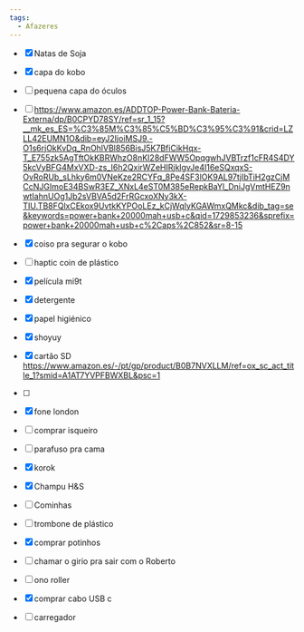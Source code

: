 ```yaml
---
tags:
  - Afazeres
---
```

- [x] Natas de Soja 
- [x] capa do kobo 
- [ ] pequena capa do óculos
- [ ] https://www.amazon.es/ADDTOP-Power-Bank-Bateria-Externa/dp/B0CPYD78SY/ref=sr_1_15?__mk_es_ES=%C3%85M%C3%85%C5%BD%C3%95%C3%91&crid=LZLL42EUMN1O&dib=eyJ2IjoiMSJ9.-O1s6rjOkKvDq_RnOhlVBl856BisJ5K7BfiCikHqx-T_E755zk5AgTftOkKBRWhzO8nKI28dFWW5OpqgwhJVBTrzf1cFR4S4DY5kcVyBFG4MxVXD-zs_I6h2QxirWZeHIRjklgvJe4I16eSQxqxS-OvRoRUb_sLhky6m0VNeKze2RCYFq_8Pe4SF3lOK9AL97tjIbTiH2gzCjMCcNJGImoE34BSwR3EZ_XNxL4eST0M385eRepkBaYl_DniJgVmtHEZ9nwtIahnUOg1Jb2sVBVA5d2FrRGcxoXNy3kX-TIU.TB8FQlxCEkox9UvtkKYPOoLEz_kCjWqIyKGAWmxQMkc&dib_tag=se&keywords=power+bank+20000mah+usb+c&qid=1729853236&sprefix=power+bank+20000mah+usb+c%2Caps%2C852&sr=8-15
- [x] coiso pra segurar o kobo
- [ ] haptic coin de plástico
- [x] película mi9t
- [x] detergente
- [x] papel higiénico 
- [x] shoyuy
- [x] cartão SD https://www.amazon.es/-/pt/gp/product/B0B7NVXLLM/ref=ox_sc_act_title_1?smid=A1AT7YVPFBWXBL&psc=1
- [ ] 
- [x] fone london 
- [ ] comprar isqueiro
- [ ] parafuso pra cama 
- [x] korok
- [x] Champu H&S
- [ ] Cominhas
- [ ] trombone de plástico
- [x] comprar potinhos
- [ ] chamar o girio pra sair com o Roberto 
- [ ] ono roller
- [x] comprar cabo USB c
- [ ] carregador





